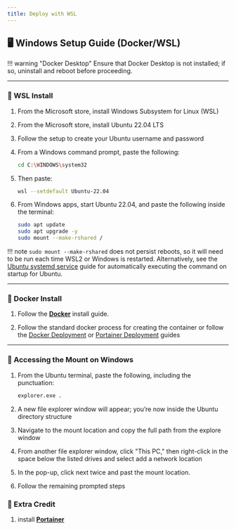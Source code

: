 ```yaml
---
title: Deploy with WSL
---
```


## 🖥️ Windows Setup Guide (Docker/WSL)

!!! warning "Docker Desktop"
    Ensure that Docker Desktop is not installed; if so, uninstall and reboot before proceeding.

----

### 🐧 WSL Install

1. From the Microsoft store, install Windows Subsystem for Linux (WSL)

2. From the Microsoft store, install Ubuntu 22.04 LTS

3. Follow the setup to create your Ubuntu username and password

4. From a Windows command prompt, paste the following:

    ```bash
    cd C:\WINDOWS\system32
    ```

5. Then paste:

    ```bash
    wsl --setdefault Ubuntu-22.04
    ```

6. From Windows apps, start Ubuntu 22.04, and paste the following inside the terminal:

    ```bash
    sudo apt update
    sudo apt upgrade -y
    sudo mount --make-rshared /
    ```

!!! note 
     `sudo mount --make-rshared` does not persist reboots, so it will need to be run each time WSL2 or Windows is restarted. Alternatively, see the [Ubuntu systemd service](../faq/rclone.md#ubuntu-systemd-service) guide for automatically executing the command on startup for Ubuntu.

----

### 🐳 Docker Install

1. Follow the **[Docker](https://docs.docker.com/engine/install/ubuntu/)** install guide.

2. Follow the standard docker process for creating the container or follow the [Docker Deployment](docker.md) or [Portainer Deployment](portainer.md) guides

----

### 📂 Accessing the Mount on Windows

1. From the Ubuntu terminal, paste the following, including the punctuation:

    ```bash 
    explorer.exe . 
    ```

2. A new file explorer window will appear; you’re now inside the Ubuntu directory structure

3. Navigate to the mount location and copy the full path from the explore window

4. From another file explorer window, click "This PC," then right-click in the space below the listed drives and select add a network location

5. In the pop-up, click next twice and past the mount location.

6. Follow the remaining prompted steps

### 🌟 Extra Credit

1. install **[Portainer](https://docs.portainer.io/start/install-ce/server/docker/linux)**
